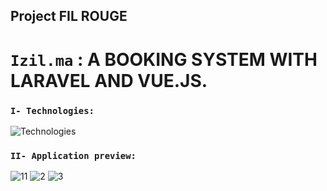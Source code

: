 ## Project FIL ROUGE

# ```Izil.ma``` : A BOOKING SYSTEM WITH LARAVEL AND VUE.JS.


### ``I- Technologies:``

![Technologies](https://user-images.githubusercontent.com/77494902/130813514-99ab57a6-a8c5-4bba-95ff-aae07ba771dd.png)


### ``II- Application preview:``

![11](https://user-images.githubusercontent.com/77494902/130824986-cef34711-cb2b-47e4-83fc-91643ad3dded.gif)
![2](https://user-images.githubusercontent.com/77494902/130822526-ef8f1338-dc1b-4177-8481-594f37ec640a.gif)
![3](https://user-images.githubusercontent.com/77494902/130822690-2bbc5516-72c4-498a-be32-ba45473ea50e.gif)
